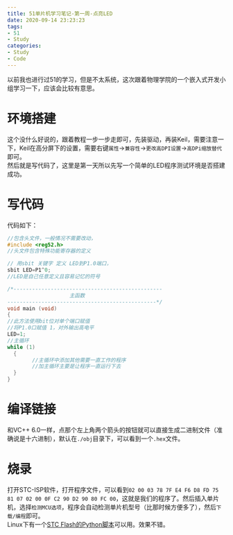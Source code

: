 ```yaml
---
title: 51单片机学习笔记-第一周-点亮LED
date: 2020-09-14 23:23:23
tags:
- 51
- Study
categories:
- Study
- Code
---
```

以前我也进行过51的学习，但是不太系统，这次跟着物理学院的一个嵌入式开发小组学习一下，应该会比较有意思。
<!--more-->  

# 环境搭建  
这个没什么好说的，跟着教程一步一步走即可，先装驱动，再装Keil，需要注意一下，Keil在高分屏下的设置，需要右键`属性`->`兼容性`->`更改高DPI设置`->`高DPi缩放替代`即可。  
然后就是写代码了，这里是第一天所以先写一个简单的LED程序测试环境是否搭建成功。  
  
# 写代码  
代码如下： 
```c++
//包含头文件，一般情况不需要改动，
#include <reg52.h>
//头文件包含特殊功能寄存器的定义

// 用sbit 关键字 定义 LED到P1.0端口，
sbit LED=P1^0;
//LED是自己任意定义且容易记忆的符号

/*------------------------------------------------
                    主函数
------------------------------------------------*/
void main (void)
{
//此方法使用bit位对单个端口赋值
//将P1.0口赋值 1，对外输出高电平
LED=1;
//主循环
while (1)
  {
        //主循环中添加其他需要一直工作的程序
        //加主循环主要是让程序一直运行下去
  }
}
 ```
   
 # 编译链接  
 和VC++ 6.0一样，点那个左上角两个箭头的按钮就可以直接生成二进制文件（准确说是十六进制），默认在`./obj`目录下，可以看到一个`.hex`文件。
   
 # 烧录  
 打开STC-ISP软件，打开程序文件，可以看到`02 00 03 78 7F E4 F6 D8 FD 75 81 07 02 00 0F C2 90 D2 90 80 FC 00`，这就是我们的程序了。然后插入单片机，选择`检测MCU选项`，程序会自动检测单片机型号（比那时候方便多了），然后`下载/编程`即可。  
 Linux下有一个[STC Flash的Python脚本](https://github.com/laborer/stcflash)可以用。效果不错。
